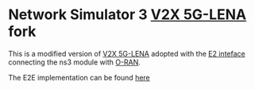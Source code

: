 Network Simulator 3 [V2X 5G-LENA](https://gitlab.com/cttc-lena/nr/-/tree/nr-v2x-dev) fork 
================================

This is a modified version of [V2X 5G-LENA](https://gitlab.com/cttc-lena/nr/-/tree/nr-v2x-dev) adopted with the [E2 inteface](https://github.com/fgjeci/oran-e2sim) connecting the ns3 module with [O-RAN](https://www.o-ran.org/).

The E2E implementation can be found [here](https://github.com/fgjeci/v2x-oran-scheduling)
